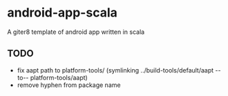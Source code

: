 android-app-scala
=================

A giter8 template of android app written in scala

## TODO
- fix aapt path to platform-tools/ (symlinking ../build-tools/default/aapt --to-- platform-tools/aapt)
- remove hyphen from package name
